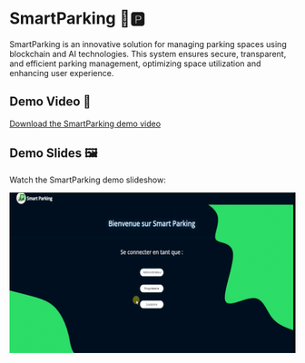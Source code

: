 # SmartParking 🚗🅿️

SmartParking is an innovative solution for managing parking spaces using blockchain and AI technologies. This system ensures secure, transparent, and efficient parking management, optimizing space utilization and enhancing user experience.

## Demo Video 🎥

[Download the SmartParking demo video](./video/Untitled1.mp4)


## Demo Slides 🖼️

Watch the SmartParking demo slideshow:

![SmartParking Demo Slideshow](./images/1.gif)
